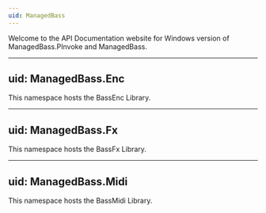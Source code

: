 ```yaml
---
uid: ManagedBass
---
```

Welcome to the API Documentation website for Windows version of ManagedBass.PInvoke and ManagedBass.

---
uid: ManagedBass.Enc
---
This namespace hosts the BassEnc Library.

---
uid: ManagedBass.Fx
---
This namespace hosts the BassFx Library.

---
uid: ManagedBass.Midi
---
This namespace hosts the BassMidi Library.